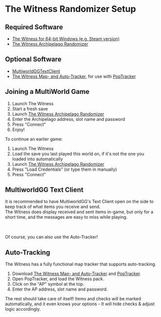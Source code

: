 # The Witness Randomizer Setup

## Required Software

- [The Witness for 64-bit Windows (e.g. Steam version)](https://store.steampowered.com/app/210970/The_Witness/)
- [The Witness Archipelago Randomizer](https://github.com/NewSoupVi/The-Witness-Randomizer-for-Archipelago/releases/latest)

## Optional Software

- [MultiworldGGTextClient](https://github.com/MultiworldGG/MultiworldGG/releases)
- [The Witness Map- and Auto-Tracker](https://github.com/NewSoupVi/witness_archipelago_tracker/releases), for use with [PopTracker](https://github.com/black-sliver/PopTracker/releases)

## Joining a MultiWorld Game

1. Launch The Witness
2. Start a fresh save
3. Launch [The Witness Archipelago Randomizer](https://github.com/NewSoupVi/The-Witness-Randomizer-for-Archipelago/releases/latest)
4. Enter the Archipelago address, slot name and password
5. Press "Connect"
6. Enjoy!

To continue an earlier game:

1. Launch The Witness
2. Load the save you last played this world on, if it's not the one you loaded into automatically
3. Launch [The Witness Archipelago Randomizer](https://github.com/NewSoupVi/The-Witness-Randomizer-for-Archipelago/releases/latest)
4. Press "Load Credentials" (or type them in manually)
5. Press "Connect"

## MultiworldGG Text Client

It is recommended to have MultiworldGG's Text Client open on the side to keep track of what items you receive and send.
<br/>The Witness does display received and sent items in-game, but only for a short time, and the messages are easy to miss while playing.

<br/><br/>Of course, you can also use the Auto-Tracker!

## Auto-Tracking

The Witness has a fully functional map tracker that supports auto-tracking.

1. Download [The Witness Map- and Auto-Tracker](https://github.com/NewSoupVi/witness_archipelago_tracker/releases) and [PopTracker](https://github.com/black-sliver/PopTracker/releases).
2. Open PopTracker, and load the Witness pack. 
3. Click on the "AP" symbol at the top.
4. Enter the AP address, slot name and password. 

The rest should take care of itself! Items and checks will be marked automatically, and it even knows your options - It will hide checks & adjust logic accordingly.
